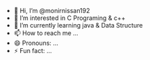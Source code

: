 - 👋 Hi, I’m @monirnissan192
- 👀 I’m interested in C Programing & c++
- 🌱 I’m currently learning java & Data Structure
- 📫 How to reach me ...
- 😄 Pronouns: ...
- ⚡ Fun fact: ...

<!---
monirnissan192/monirnissan192 is a ✨ special ✨ repository because its `README.md` (this file) appears on your GitHub profile.
You can click the Preview link to take a look at your changes.
--->
